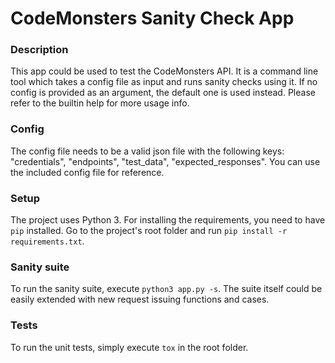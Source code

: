 # CodeMonsters Sanity Check App

### Description
This app could be used to test the CodeMonsters API. It is a command line tool which takes a config file as input and 
runs sanity checks using it. If no config is provided as an argument, the default one is used instead. Please refer to 
the builtin help for more usage info.

### Config
The config file needs to be a valid json file with the following keys: "credentials", "endpoints", "test_data", 
"expected_responses". You can use the included config file for reference.

### Setup
The project uses Python 3. For installing the requirements, you need to have ``pip`` installed.
Go to the project's root folder and run `pip install -r requirements.txt`.

### Sanity suite
To run the sanity suite, execute `python3 app.py -s`. The suite itself could be easily extended with new request 
issuing functions and cases.

### Tests
To run the unit tests, simply execute `tox` in the root folder.
